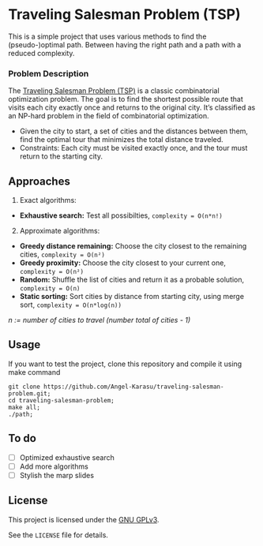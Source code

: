 # Traveling Salesman Problem (TSP)

This is a simple project that uses various methods to find the (pseudo-)optimal path. Between having the right path and a path with a reduced complexity.

### Problem Description

The [Traveling Salesman Problem (TSP)](https://en.wikipedia.org/wiki/Travelling_salesman_problem) is a classic combinatorial optimization problem. The goal is to find the shortest possible route that visits each city exactly once and returns to the original city. It’s classified as an NP-hard problem in the field of combinatorial optimization.

- Given the city to start, a set of cities and the distances between them, find the optimal tour that minimizes the total distance traveled.
- Constraints: Each city must be visited exactly once, and the tour must return to the starting city.
 
## Approaches

1. Exact algorithms:
  - **Exhaustive search:** Test all possibilties, `complexity = O(n*n!)`
2. Approximate algorithms:
  - **Greedy distance remaining:** Choose the city closest to the remaining cities, `complexity = O(n²)`
  - **Greedy proximity:** Choose the city closest to your current one, `complexity = O(n²)`
  - **Random:** Shuffle the list of cities and return it as a probable solution, `complexity = O(n)`
  - **Static sorting:** Sort cities by distance from starting city, using merge sort, `complexity = O(n*log(n))`

*n := number of cities to travel (number total of cities - 1)*
    
## Usage

If you want to test the project, clone this repository and compile it using make command
```shell
git clone https://github.com/Angel-Karasu/traveling-salesman-problem.git;
cd traveling-salesman-problem;
make all;
./path;
```

## To do

- [ ] Optimized exhaustive search
- [ ] Add more algorithms
- [ ] Stylish the marp slides
  
## License

This project is licensed under the [GNU GPLv3](https://choosealicense.com/licenses/gpl-3.0/).

See the `LICENSE` file for details.
